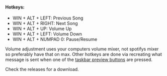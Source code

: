 #### Hotkeys:
- WIN + ALT + LEFT: Previous Song
- WIN + ALT + RIGHT: Next Song
- WIN + ALT + UP: Volume Up
- WIN + ALT + LEFT: Volume Down
- WIN + ALT + NUMPAD 0: Pause/Resume

Volume adjustment uses your computers volume mixer, not spotifys mixer so preferably have that on max.
Other hotkeys are done via recreating what message is sent when one of the [taskbar preview buttons](https://i.imgur.com/yyp2ZOO.png) are pressed.

Check the releases for a download.
